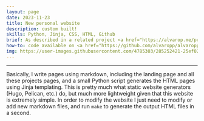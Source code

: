```yaml
---
layout: page
date: 2023-11-23
title: New personal website
description: custom built!
skills: Python, Jinja, CSS, HTML, Github
brief: As described in a related project <a href="https://alvarop.me/projects/personal-website.html" target="_blank">post</a>, the first version of this website used Jekyll and a modified open-source theme. However, I was not completely satisfied with the result and it wasn't easy to maintain. A few years ago I discovered <a href="http://casual-effects.com/markdeep/" target="_blank">Markdeep</a>, which makes creating simple websites using markdown extremely easy. This, combined with a bit of Python code and Jinja templating, allowed me to create a new website that is much easier to maintain and customize—you're looking at it now!
how-to: code available on <a href="https://github.com/alvaropp/alvaropp.github.io" target="_blank">GitHub</a>.
img: https://user-images.githubusercontent.com/4785303/285252421-25ef02c7-16e1-4091-9cbb-ff8eb2152c52.jpeg
---
```


<hr>

Basically, I write pages using markdown, including the landing page and all these projects pages, and a small Python script generates the HTML pages using Jinja templating. This is pretty much what static website generators (Hugo, Pelican, etc.) do, but much more lightweight given that this website is extremely simple. In order to modify the website I just need to modify or add new markdown files, and run `make` to generate the output HTML files in a second.
